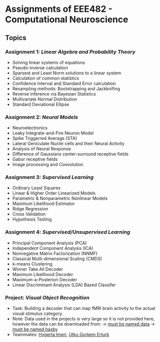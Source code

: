 # Assignments of EEE482 - Computational Neuroscience 

## Topics

### Assignment 1: *Linear Algebra and Probability Theory*
- Solving linear systems of equations
- Pseudo-inverse calculation
- Sparsest and Least Norm solutions to a linear system
- Calculation of common statistics
- Confidence Interval and Standard Error calculation
- Resampling methods: Bootstrapping and Jackknifing 
- Reverse inference via Bayesian Statistics
- Multivariate Normal Distribution
- Standard Deviational Ellipse

### Assignment 2: *Neural Models*
- Neuroelectronics
- Leaky Integrate-and-Fire  Neuron Model
- Spike Triggerred Average (STA)
- Lateral Geniculate Nuclei cells and their Neural Activity
- Analysis of Neural Response
- Difference of Gaussians center-surround receptive fields
- Gabor receptive fields
- Image processing and Convolution

### Assignment 3: *Supervised Learning* 
- Ordinary Least Squares
- Linear & Higher Order Linearized Models
- Parametric & Nonparametric Nonlinear Models
- Maximum Likelihood Estimator
- Ridge Regression
- Cross Validation
- Hypothesis Testing

### Assignment 4: *Supervised/Unsupervised Learning* 
- Principal Component Analysis (PCA)
- Independent Component Analysis (ICA)
- Nonnegative Matrix Factorization (NNMF)
- Classical Multi-dimensional Scaling (CMDS)
- k-means Clustering 
- Winner Take All Decoder
- Maximum Likelihood Decoder
- Maximum-a-Posteriori Decoder
- Linear Discriminant Analysis (LDA) Based Classifer

### Project: *Visual Object Recognition*
- Task: Building a decoder that can map fMRI brain activity to the actual visual stimulus category.
- Note: Data used in the projects is very large so it is not provided here, however the data can be downloaded  from:
-> [must be named data](https://openneuro.org/datasets/ds000105/versions/580166c2cce88d000aa33631)
-> [must be named haxby](http://www.pymvpa.org/datadb/haxby2001.html) 
- Teammates: [Hygerta Imeri](https://github.com/hygertai), [Utku Gorkem Erturk](https://github.com/utgoer)
